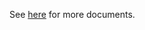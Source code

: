 See [here](https://github.com/kcl-lang/modules/blob/main/external-secrets/docs/README.md) for more documents.

